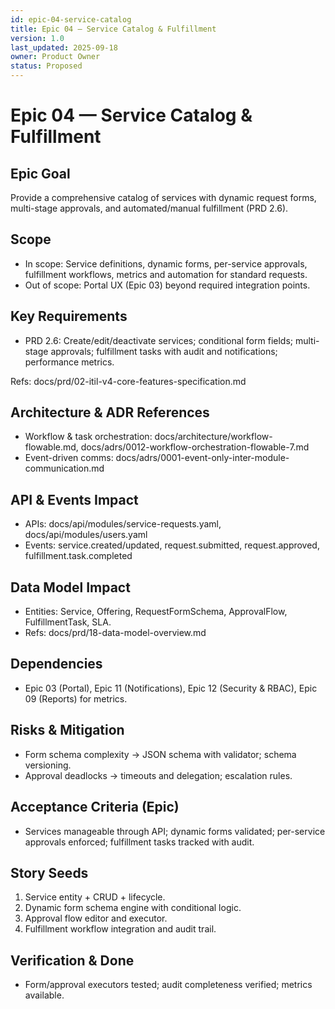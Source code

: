 ```yaml
---
id: epic-04-service-catalog
title: Epic 04 — Service Catalog & Fulfillment
version: 1.0
last_updated: 2025-09-18
owner: Product Owner
status: Proposed
---
```


# Epic 04 — Service Catalog & Fulfillment

## Epic Goal
Provide a comprehensive catalog of services with dynamic request forms, multi-stage approvals, and automated/manual fulfillment (PRD 2.6).

## Scope
- In scope: Service definitions, dynamic forms, per-service approvals, fulfillment workflows, metrics and automation for standard requests.
- Out of scope: Portal UX (Epic 03) beyond required integration points.

## Key Requirements
- PRD 2.6: Create/edit/deactivate services; conditional form fields; multi-stage approvals; fulfillment tasks with audit and notifications; performance metrics.

Refs: docs/prd/02-itil-v4-core-features-specification.md

## Architecture & ADR References
- Workflow & task orchestration: docs/architecture/workflow-flowable.md, docs/adrs/0012-workflow-orchestration-flowable-7.md
- Event-driven comms: docs/adrs/0001-event-only-inter-module-communication.md

## API & Events Impact
- APIs: docs/api/modules/service-requests.yaml, docs/api/modules/users.yaml
- Events: service.created/updated, request.submitted, request.approved, fulfillment.task.completed

## Data Model Impact
- Entities: Service, Offering, RequestFormSchema, ApprovalFlow, FulfillmentTask, SLA.
- Refs: docs/prd/18-data-model-overview.md

## Dependencies
- Epic 03 (Portal), Epic 11 (Notifications), Epic 12 (Security & RBAC), Epic 09 (Reports) for metrics.

## Risks & Mitigation
- Form schema complexity → JSON schema with validator; schema versioning.
- Approval deadlocks → timeouts and delegation; escalation rules.

## Acceptance Criteria (Epic)
- Services manageable through API; dynamic forms validated; per-service approvals enforced; fulfillment tasks tracked with audit.

## Story Seeds
1) Service entity + CRUD + lifecycle.
2) Dynamic form schema engine with conditional logic.
3) Approval flow editor and executor.
4) Fulfillment workflow integration and audit trail.

## Verification & Done
- Form/approval executors tested; audit completeness verified; metrics available.


